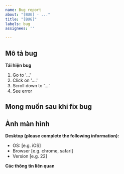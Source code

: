 ```yaml
---
name: Bug report
about: "[BUG] - ..."
title: "[BUG]"
labels: bug
assignees: ''

---
```


**Mô tả bug**
- 

**Tái hiện bug**
1. Go to '...'
2. Click on '....'
3. Scroll down to '....'
4. See error

**Mong muốn sau khi fix bug**
-

**Ảnh màn hình**
-

**Desktop (please complete the following information):**
 - OS: [e.g. iOS]
 - Browser [e.g. chrome, safari]
 - Version [e.g. 22]

**Các thông tin liên quan**
